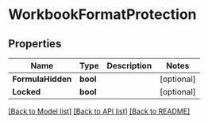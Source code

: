 # WorkbookFormatProtection

## Properties

Name | Type | Description | Notes
------------ | ------------- | ------------- | -------------
**FormulaHidden** | **bool** |  | [optional] 
**Locked** | **bool** |  | [optional] 

[[Back to Model list]](../README.md#documentation-for-models) [[Back to API list]](../README.md#documentation-for-api-endpoints) [[Back to README]](../README.md)


